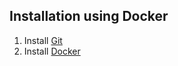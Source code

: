 Installation using Docker
------------

1. Install [Git](https://git-scm.com/downloads)
2. Install [Docker](https://docker.com)
